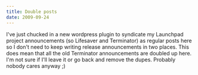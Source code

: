 ```yaml
---
title: Double posts
date: 2009-09-24
---
```


I've just chucked in a new wordpress plugin to syndicate my Launchpad project announcements (so Lifesaver and Terminator) as regular posts here so I don't need to keep writing release announcements in two places. This does mean that all the old Terminator announcements are doubled up here. I'm not sure if I'll leave it or go back and remove the dupes. Probably nobody cares anyway ;)
